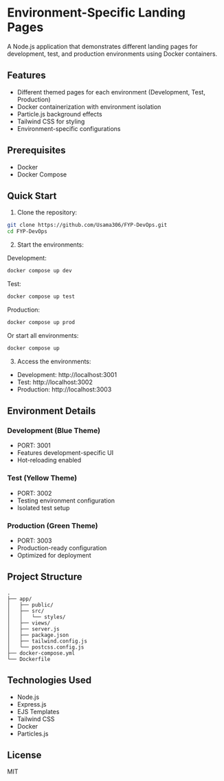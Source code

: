 # Environment-Specific Landing Pages

A Node.js application that demonstrates different landing pages for development, test, and production environments using Docker containers.

## Features

- Different themed pages for each environment (Development, Test, Production)
- Docker containerization with environment isolation
- Particle.js background effects
- Tailwind CSS for styling
- Environment-specific configurations

## Prerequisites

- Docker
- Docker Compose

## Quick Start

1. Clone the repository:
```bash
git clone https://github.com/Usama306/FYP-DevOps.git
cd FYP-DevOps
```

2. Start the environments:

Development:
```bash
docker compose up dev
```

Test:
```bash
docker compose up test
```

Production:
```bash
docker compose up prod
```

Or start all environments:
```bash
docker compose up
```

3. Access the environments:
- Development: http://localhost:3001
- Test: http://localhost:3002
- Production: http://localhost:3003

## Environment Details

### Development (Blue Theme)
- PORT: 3001
- Features development-specific UI
- Hot-reloading enabled

### Test (Yellow Theme)
- PORT: 3002
- Testing environment configuration
- Isolated test setup

### Production (Green Theme)
- PORT: 3003
- Production-ready configuration
- Optimized for deployment

## Project Structure

```
.
├── app/
│   ├── public/
│   ├── src/
│   │   └── styles/
│   ├── views/
│   ├── server.js
│   ├── package.json
│   ├── tailwind.config.js
│   └── postcss.config.js
├── docker-compose.yml
└── Dockerfile
```

## Technologies Used

- Node.js
- Express.js
- EJS Templates
- Tailwind CSS
- Docker
- Particles.js

## License

MIT 